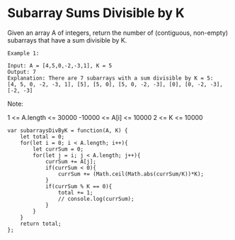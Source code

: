# Subarray Sums Divisible by K

Given an array A of integers, return the number of (contiguous, non-empty) subarrays that have a sum divisible by K.


```
Example 1:

Input: A = [4,5,0,-2,-3,1], K = 5
Output: 7
Explanation: There are 7 subarrays with a sum divisible by K = 5:
[4, 5, 0, -2, -3, 1], [5], [5, 0], [5, 0, -2, -3], [0], [0, -2, -3], [-2, -3]
 ```

Note:

1 <= A.length <= 30000
-10000 <= A[i] <= 10000
2 <= K <= 10000

```
var subarraysDivByK = function(A, K) {
    let total = 0;
    for(let i = 0; i < A.length; i++){
        let currSum = 0;
        for(let j = i; j < A.length; j++){
            currSum += A[j];
            if(currSum < 0){
                currSum += (Math.ceil(Math.abs(currSum/K))*K);
            }
            if(currSum % K == 0){
                total += 1;
                // console.log(currSum);
            }
        }
    }
    return total;
};
```
